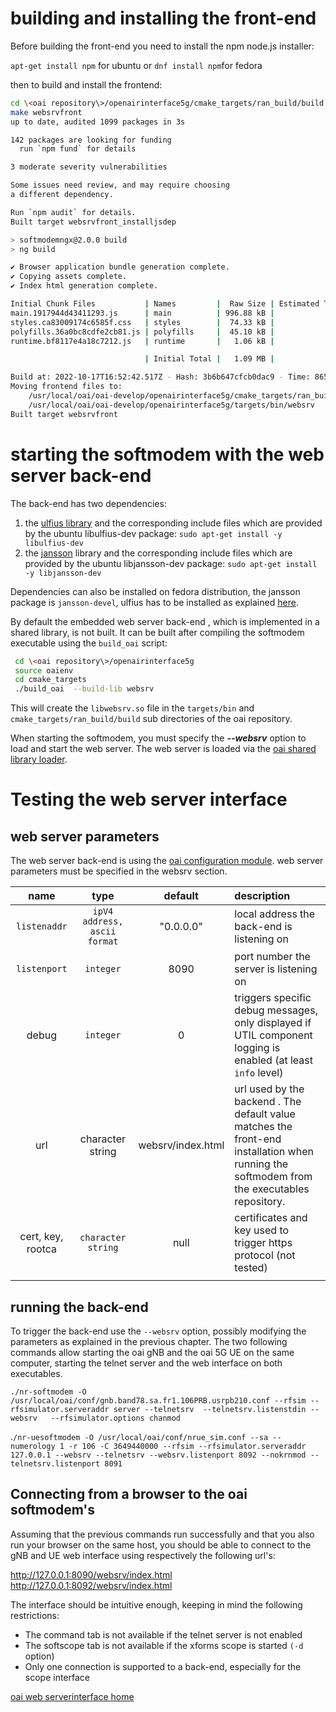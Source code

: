 

# building and installing the front-end

Before building the front-end you need to install the npm node.js installer:

`apt-get install npm` for ubuntu or `dnf install npm`for fedora

then to build and install the frontend:

``` bash
cd \<oai repository\>/openairinterface5g/cmake_targets/ran_build/build
make websrvfront
up to date, audited 1099 packages in 3s

142 packages are looking for funding
  run `npm fund` for details

3 moderate severity vulnerabilities

Some issues need review, and may require choosing
a different dependency.

Run `npm audit` for details.
Built target websrvfront_installjsdep

> softmodemngx@2.0.0 build
> ng build

✔ Browser application bundle generation complete.
✔ Copying assets complete.
✔ Index html generation complete.

Initial Chunk Files           | Names         |  Raw Size | Estimated Transfer Size
main.1917944d43411293.js      | main          | 996.88 kB |               231.03 kB
styles.ca83009174c6585f.css   | styles        |  74.33 kB |                 7.70 kB
polyfills.36a0bc8cdfe2cb81.js | polyfills     |  45.10 kB |                13.82 kB
runtime.bf8117e4a18c7212.js   | runtime       |   1.06 kB |               606 bytes

                              | Initial Total |   1.09 MB |               253.14 kB

Build at: 2022-10-17T16:52:42.517Z - Hash: 3b6b647cfcb0dac9 - Time: 8651ms
Moving frontend files to:
    /usr/local/oai/oai-develop/openairinterface5g/cmake_targets/ran_build/build/websrv
    /usr/local/oai/oai-develop/openairinterface5g/targets/bin/websrv
Built target websrvfront
```



# starting the softmodem with the web server back-end
The back-end has two dependencies:

1. the [ulfius library](https://github.com/babelouest/ulfius) and the corresponding include files which are provided by the ubuntu libulfius-dev package: `sudo apt-get install -y libulfius-dev`
2. the [jansson](https://github.com/akheron/jansson-debian) library and the corresponding include files which are provided by the ubuntu libjansson-dev package: `sudo apt-get install -y libjansson-dev`

Dependencies can also be installed on fedora distribution, the jansson package is `jansson-devel`, ulfius has to be installed as explained [here](https://github.com/babelouest/ulfius/blob/master/INSTALL.md#pre-compiled-packages). 

By default the embedded web server back-end , which is implemented in a shared library, is not built. It can be built after compiling the softmodem executable using the `build_oai` script:

```bash
 cd \<oai repository\>/openairinterface5g
 source oaienv
 cd cmake_targets
 ./build_oai  --build-lib websrv
```

This will create the `libwebsrv.so`  file in the `targets/bin` and `cmake_targets/ran_build/build` sub directories of the oai repository.

When starting the softmodem, you must specify the **_\-\-websrv_** option to load and start the web server. The web server is loaded via the [oai shared library loader](loader).

# Testing the web server interface


## web server parameters
The web server back-end is using the [oai configuration module](Config/Rtusage). web server parameters must be specified in the websrv section. 

| name | type | default | description |
|:---:|:---:|:---:|:----|
| `listenaddr` | `ipV4 address, ascii format` | "0.0.0.0" | local address the back-end  is listening on |
| `listenport` | `integer` | 8090 | port number the server is listening on |
| debug | `integer` | 0 | triggers specific debug messages, only displayed if UTIL component logging is enabled (at least `info` level) |
| url | character string | websrv/index.html | url used by the backend . The default value matches the front-end installation when running  the softmodem from the executables repository. |
| cert, key, rootca | `character string` | null | certificates and key used to trigger https protocol (not tested) |
|                   |                              |                   |                                                              |

## running the back-end
To trigger the back-end use the `--websrv` option, possibly modifying the parameters as explained in the previous chapter.  The two following commands allow starting the oai gNB and the oai 5G UE on the same computer, starting the telnet server and the web interface on both executables.

`./nr-softmodem -O  /usr/local/oai/conf/gnb.band78.sa.fr1.106PRB.usrpb210.conf --rfsim --rfsimulator.serveraddr server --telnetsrv  --telnetsrv.listenstdin --websrv   --rfsimulator.options chanmod` 

.`/nr-uesoftmodem -O /usr/local/oai/conf/nrue_sim.conf --sa --numerology 1 -r 106 -C 3649440000 --rfsim --rfsimulator.serveraddr 127.0.0.1 --websrv --telnetsrv --websrv.listenport 8092 --nokrnmod --telnetsrv.listenport 8091`



## Connecting from a browser to the oai softmodem's

Assuming that the previous commands run successfully and that you also run your browser on the same host, you should be able to connect to the gNB and UE web interface using respectively the following url's:

http://127.0.0.1:8090/websrv/index.html
http://127.0.0.1:8092/websrv/index.html

The interface should be intuitive enough, keeping in mind the following restrictions:

- The command tab is not available if the telnet server is not enabled
- The softscope tab is not available if the xforms scope is started `(-d` option)
- Only one connection is supported to a back-end, especially for the scope interface

[oai web serverinterface  home](websrv.md)